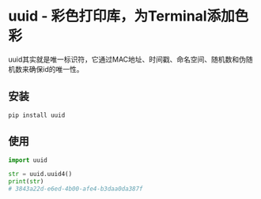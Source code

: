 # uuid - 彩色打印库，为Terminal添加色彩

uuid其实就是唯一标识符，它通过MAC地址、时间戳、命名空间、随机数和伪随机数来确保id的唯一性。

## 安装

```
pip install uuid
```

## 使用

```py
import uuid

str = uuid.uuid4()
print(str)
# 3843a22d-e6ed-4b00-afe4-b3daa0da387f
```